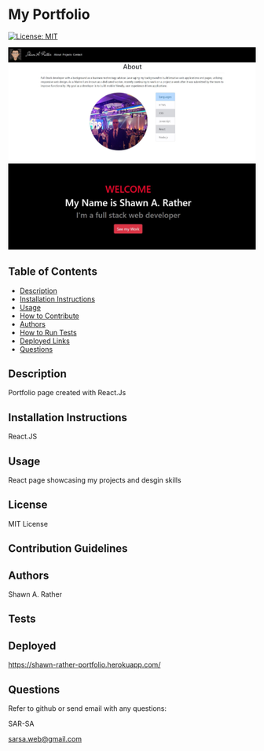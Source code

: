# My Portfolio

[![License: MIT](https://img.shields.io/badge/License-MIT-yellow.svg)](https://opensource.org/licenses/MIT)

![](assets/ReactAbout.JPG)
![](assets/ReactIntro.JPG)

## Table of Contents
- [Description](#descriptiongo)
- [Installation Instructions](#installgo)
- [Usage](#usagego)
- [How to Contribute](#contrigo)
- [Authors](#authorgo)
- [How to Run Tests](#testsgo)
- [Deployed Links](#deployedgo)
- [Questions](#contactgo)
        
## Description<a id='descriptiongo'></a>

Portfolio page created with React.Js

## Installation Instructions<a id="installgo"></a>

React.JS
## Usage<a id="usagego"></a>

React page showcasing my projects and desgin skills
## License<a id="licensego"></a>

MIT License
## Contribution Guidelines<a id="contrigo"></a>


## Authors<a id="authorgo"></a>

Shawn A. Rather
## Tests<a id="testsgo"></a>


## Deployed<a id="deployedgo"></a>

https://shawn-rather-portfolio.herokuapp.com/
## Questions<a id="contactgo"></a>

Refer to github or send email with any questions:

SAR-SA

sarsa.web@gmail.com
